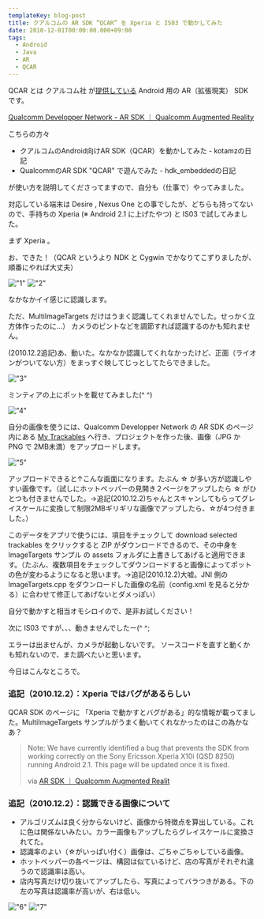```yaml
---
templateKey: blog-post
title: クアルコムの AR SDK ”QCAR” を Xperia と IS03 で動かしてみた
date: 2010-12-01T00:00:00.000+09:00
tags:
  - Android
  - Java
  - AR
  - QCAR
---
```

QCAR とは クアルコム社 が[提供している](http://japanese.engadget.com/2010/10/07/android-ar-sdk/) Android 用の AR（拡張現実） SDK です。
<!--more-->

[Qualcomm Developper Network - AR SDK ｜ Qualcomm Augmented Reality](https://ar.qualcomm.com/qdevnet/sdk)

こちらの方々

* クアルコムのAndroid向けAR SDK（QCAR）を動かしてみた - kotamzの日記
* QualcommのAR SDK "QCAR" で遊んでみた - hdk_embeddedの日記

が使い方を説明してくださってますので、自分も（仕事で）やってみました。

対応している端末は Desire , Nexus One との事でしたが、どちらも持ってないので、手持ちの Xperia (※ Android 2.1 に上げたやつ) と IS03 で試してみました。

まず Xperia 。

お、できた！（QCAR というより NDK と Cygwin でかなりてこずりましたが、順番にやれば大丈夫）

!["1"](https://blog.amay077.net/img/posts/qcar_xperia_1.png)
!["2"](https://blog.amay077.net/img/posts/qcar_xperia_2.png)

なかなかイイ感じに認識します。

ただ、MultiImageTargets だけはうまく認識してくれませんでした。せっかく立方体作ったのに…）
カメラのピントなどを調節すれば認識するのかも知れません。

(2010.12.2追記)あ、動いた。なかなか認識してくれなかったけど、正面（ライオンがついてない方）をまっすぐ映してじっとしてたらできました。

!["3"](https://blog.amay077.net/img/posts/qcar_xperia_3.png)

ミンティアの上にポットを載せてみました(^ ^)

!["4"](https://blog.amay077.net/img/posts/qcar_xperia_4.png)

自分の画像を使うには、Qualcomm Developper Network の AR SDK のページ内にある [My Trackables](https://ar.qualcomm.com/qdevnet/projects) へ行き、プロジェクトを作った後、画像（JPG か PNG で 2MB未満）をアップロードします。

!["5"](https://blog.amay077.net/img/posts/qcar_xperia_5.png)

アップロードできると↑こんな画面になります。たぶん ☆ が多い方が認識しやすい画像です。（試しにホットペッパーの見開き２ページをアップしたら ☆ がひとつも付きませんでした。→追記(2010.12.2)ちゃんとスキャンしてもらってグレイスケールに変換して制限2MBギリギリな画像でアップしたら、☆が4つ付きました。）

このデータをアプリで使うには、項目をチェックして download selected trackables をクリックすると ZIP がダウンロードできるので、その中身を ImageTargets サンプル の assets フォルダに上書きしてあげると適用できます。（たぶん、複数項目をチェックしてダウンロードすると画像によってポットの色が変わるようになると思います。→追記(2010.12.2)大嘘。JNI 側の ImageTargets.cpp をダウンロードした画像の名前（config.xml を見ると分かる）に合わせて修正してあげないとダメっぽい）

自分で動かすと相当オモシロイので、是非お試しください！

次に IS03 ですが、、、動きませんでしたー(^ ^;

エラーは出ませんが、カメラが起動しないです。
ソースコードを直すと動くかも知れないので、また調べたいと思います。

今日はこんなところで。

### 追記（2010.12.2）：Xperia ではバグがあるらしい

QCAR SDK のページに 「Xperia で動かすとバグがある」的な情報が載ってました。MultiImageTargets サンプルがうまく動いてくれなかったのはこの為かなあ？

> Note: We have currently identified a bug that prevents the SDK from working correctly on the Sony Ericsson Xperia X10i (QSD 8250) running Android 2.1. This page will be updated once it is fixed.
>
> via [AR SDK ｜ Qualcomm Augmented Realit](https://ar.qualcomm.com/qdevnet/sdk)

### 追記（2010.12.2）：認識できる画像について

* アルゴリズムは良く分からないけど、画像から特徴点を算出している。これに色は関係ないみたい。カラー画像もアップしたらグレイスケールに変換されてた。
* 認識率のよい（☆がいっぱい付く）画像は、ごちゃごちゃしている画像。
* ホットペッパーの各ページは、構図は似ているけど、店の写真がそれぞれ違うので認識率は高い。
* 店内写真だけ切り抜いてアップしたら、写真によってバラつきがある。下の左の写真は認識率が高いが、右は低い。

!["6"](https://blog.amay077.net/img/posts/qcar_xperia_6.png)
!["7"](https://blog.amay077.net/img/posts/qcar_xperia_7.png)
